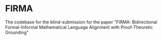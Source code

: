 # FIRMA
The codebase for the blind-submission for the paper "FIRMA: Bidirectional Formal-Informal Mathematical Language Alignment with Proof-Theoretic Grounding"
